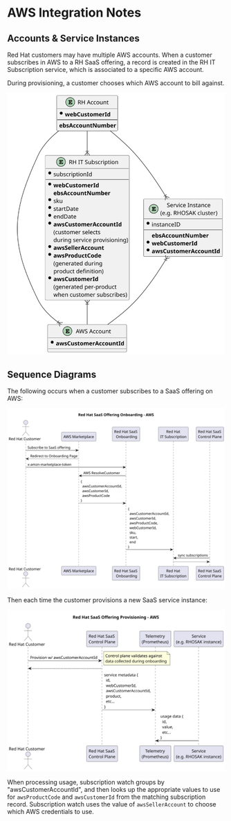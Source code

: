 AWS Integration Notes
=====================

Accounts & Service Instances
----------------------------

Red Hat customers may have multiple AWS accounts. When a customer subscribes in AWS to a RH SaaS
offering, a record is created in the RH IT Subscription service, which is associated to a specific
AWS account.

During provisioning, a customer chooses which AWS account to bill against.

![Account ERD](aws-erd.svg)


Sequence Diagrams
-----------------

The following occurs when a customer subscribes to a SaaS offering on AWS:

![Account Onboarding Diagram](aws-onboarding.svg)

Then each time the customer provisions a new SaaS service instance:

![SaaS Provisioning Diagram](aws-provisioning.svg)


When processing usage, subscription watch groups by "awsCustomerAccountId", and then looks up the
appropriate values to use for `awsProductCode` and `awsCustomerId` from the matching subscription
record. Subscription watch uses the value of `awsSellerAccount` to choose which AWS credentials to
use.
